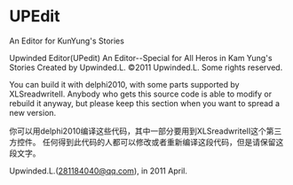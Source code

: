 # UPEdit
An Editor for KunYung's Stories


  Upwinded Editor(UPedit)
  An Editor--Special for All Heros in Kam Yung's Stories
  Created by Upwinded.L.
  ©2011 Upwinded.L. Some rights reserved.



  You can build it with delphi2010, with some parts supported by XLSreadwriteII.
  Anybody who gets this source code is able to modify or rebuild it anyway,
  but please keep this section when you want to spread a new version.



  你可以用delphi2010编译这些代码，其中一部分要用到XLSreadwriteII这个第三方控件。
  任何得到此代码的人都可以修改或者重新编译这段代码，但是请保留这段文字。


  Upwinded.L.(281184040@qq.com), in 2011 April. 
